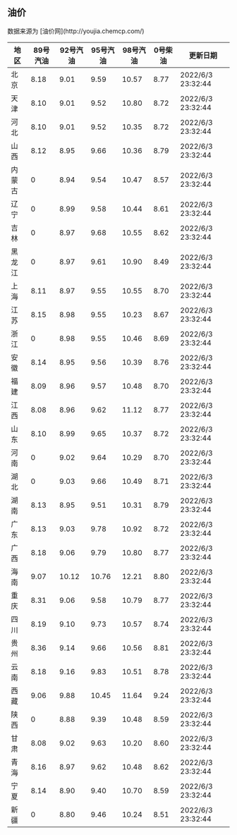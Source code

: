 
<!DOCTYPE html>
<html lang="zh-cn">
<head>
<link href="https://cdn.jsdelivr.net/gh/RookieFanzk/link/github.css" rel="stylesheet">
</head>

<body>
<h2>油价</h2>
<p>数据来源为 [油价网](http://youjia.chemcp.com/) </p>
<table>
<thead>
<tr>
<th>地区</th>
<th>89号汽油</th>
<th>92号汽油</th>
<th>95号汽油</th>
<th>98号汽油</th>
<th>0号柴油</th>
<th>更新日期</th>
</tr>
</thead>
<tbody>
<tr>
<td>北京</td>
<td>8.18</td>
<td>9.01</td>
<td>9.59</td>
<td>10.57</td>
<td>8.77</td>
<td>2022/6/3 23:32:44</td>
</tr>
<tr>
<td>天津</td>
<td>8.10</td>
<td>9.01</td>
<td>9.52</td>
<td>10.80</td>
<td>8.72</td>
<td>2022/6/3 23:32:44</td>
</tr>
<tr>
<td>河北</td>
<td>8.10</td>
<td>9.01</td>
<td>9.52</td>
<td>10.35</td>
<td>8.72</td>
<td>2022/6/3 23:32:44</td>
</tr>
<tr>
<td>山西</td>
<td>8.12</td>
<td>8.95</td>
<td>9.66</td>
<td>10.36</td>
<td>8.79</td>
<td>2022/6/3 23:32:44</td>
</tr>
<tr>
<td>内蒙古</td>
<td>0</td>
<td>8.94</td>
<td>9.54</td>
<td>10.47</td>
<td>8.57</td>
<td>2022/6/3 23:32:44</td>
</tr>
<tr>
<td>辽宁</td>
<td>0</td>
<td>8.99</td>
<td>9.58</td>
<td>10.44</td>
<td>8.61</td>
<td>2022/6/3 23:32:44</td>
</tr>
<tr>
<td>吉林</td>
<td>0</td>
<td>8.97</td>
<td>9.68</td>
<td>10.55</td>
<td>8.62</td>
<td>2022/6/3 23:32:44</td>
</tr>
<tr>
<td>黑龙江</td>
<td>0</td>
<td>8.97</td>
<td>9.61</td>
<td>10.90</td>
<td>8.49</td>
<td>2022/6/3 23:32:44</td>
</tr>
<tr>
<td>上海</td>
<td>8.11</td>
<td>8.97</td>
<td>9.55</td>
<td>10.55</td>
<td>8.70</td>
<td>2022/6/3 23:32:44</td>
</tr>
<tr>
<td>江苏</td>
<td>8.15</td>
<td>8.98</td>
<td>9.55</td>
<td>10.23</td>
<td>8.67</td>
<td>2022/6/3 23:32:44</td>
</tr>
<tr>
<td>浙江</td>
<td>0</td>
<td>8.98</td>
<td>9.55</td>
<td>10.46</td>
<td>8.69</td>
<td>2022/6/3 23:32:44</td>
</tr>
<tr>
<td>安徽</td>
<td>8.14</td>
<td>8.95</td>
<td>9.56</td>
<td>10.39</td>
<td>8.76</td>
<td>2022/6/3 23:32:44</td>
</tr>
<tr>
<td>福建</td>
<td>8.09</td>
<td>8.96</td>
<td>9.57</td>
<td>10.48</td>
<td>8.70</td>
<td>2022/6/3 23:32:44</td>
</tr>
<tr>
<td>江西</td>
<td>8.08</td>
<td>8.96</td>
<td>9.62</td>
<td>11.12</td>
<td>8.77</td>
<td>2022/6/3 23:32:44</td>
</tr>
<tr>
<td>山东</td>
<td>8.10</td>
<td>8.99</td>
<td>9.65</td>
<td>10.37</td>
<td>8.72</td>
<td>2022/6/3 23:32:44</td>
</tr>
<tr>
<td>河南</td>
<td>0</td>
<td>9.02</td>
<td>9.64</td>
<td>10.29</td>
<td>8.70</td>
<td>2022/6/3 23:32:44</td>
</tr>
<tr>
<td>湖北</td>
<td>0</td>
<td>9.03</td>
<td>9.66</td>
<td>10.49</td>
<td>8.71</td>
<td>2022/6/3 23:32:44</td>
</tr>
<tr>
<td>湖南</td>
<td>8.13</td>
<td>8.95</td>
<td>9.51</td>
<td>10.31</td>
<td>8.79</td>
<td>2022/6/3 23:32:44</td>
</tr>
<tr>
<td>广东</td>
<td>8.13</td>
<td>9.03</td>
<td>9.78</td>
<td>10.92</td>
<td>8.72</td>
<td>2022/6/3 23:32:44</td>
</tr>
<tr>
<td>广西</td>
<td>8.18</td>
<td>9.06</td>
<td>9.79</td>
<td>10.80</td>
<td>8.77</td>
<td>2022/6/3 23:32:44</td>
</tr>
<tr>
<td>海南</td>
<td>9.07</td>
<td>10.12</td>
<td>10.76</td>
<td>12.21</td>
<td>8.80</td>
<td>2022/6/3 23:32:44</td>
</tr>
<tr>
<td>重庆</td>
<td>8.31</td>
<td>9.06</td>
<td>9.58</td>
<td>10.79</td>
<td>8.77</td>
<td>2022/6/3 23:32:44</td>
</tr>
<tr>
<td>四川</td>
<td>8.19</td>
<td>9.10</td>
<td>9.73</td>
<td>10.57</td>
<td>8.74</td>
<td>2022/6/3 23:32:44</td>
</tr>
<tr>
<td>贵州</td>
<td>8.36</td>
<td>9.14</td>
<td>9.66</td>
<td>10.56</td>
<td>8.81</td>
<td>2022/6/3 23:32:44</td>
</tr>
<tr>
<td>云南</td>
<td>8.18</td>
<td>9.16</td>
<td>9.83</td>
<td>10.51</td>
<td>8.78</td>
<td>2022/6/3 23:32:44</td>
</tr>
<tr>
<td>西藏</td>
<td>9.06</td>
<td>9.88</td>
<td>10.45</td>
<td>11.64</td>
<td>9.24</td>
<td>2022/6/3 23:32:44</td>
</tr>
<tr>
<td>陕西</td>
<td>0</td>
<td>8.88</td>
<td>9.39</td>
<td>10.48</td>
<td>8.59</td>
<td>2022/6/3 23:32:44</td>
</tr>
<tr>
<td>甘肃</td>
<td>8.08</td>
<td>9.02</td>
<td>9.63</td>
<td>10.20</td>
<td>8.60</td>
<td>2022/6/3 23:32:44</td>
</tr>
<tr>
<td>青海</td>
<td>8.16</td>
<td>8.97</td>
<td>9.62</td>
<td>10.48</td>
<td>8.62</td>
<td>2022/6/3 23:32:44</td>
</tr>
<tr>
<td>宁夏</td>
<td>8.14</td>
<td>8.90</td>
<td>9.40</td>
<td>10.70</td>
<td>8.59</td>
<td>2022/6/3 23:32:44</td>
</tr>
<tr>
<td>新疆</td>
<td>0</td>
<td>8.80</td>
<td>9.46</td>
<td>10.24</td>
<td>8.51</td>
<td>2022/6/3 23:32:44</td>
</tr>
</tbody>
</table>
</body>
</html>
